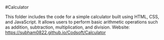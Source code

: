 #Calculator

This folder includes the code for a simple calculator built using HTML, CSS, and JavaScript. It allows users to perform basic arithmetic operations such as addition, subtraction, multiplication, and division.
Website: https://subham0822.github.io/Codsoft/Calculator
